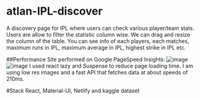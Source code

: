 # atlan-IPL-discover
A discovery page for IPL where users can check various player/team stats. Users are allow to filter the statistic column wise. We can drag and resize the column of the table.
You can see info of each players, each matches, maximum runs in IPL, maximum average in IPL, highest strike in IPL etc.
 
##Performance
Site performed on Google PageSpeed Insights:
![image](https://ibb.co/yRjd7nH)
![image](https://ibb.co/MfBG3Tp)
I used react lazy and Suspense to reduce page loading time.
I am using low res images and a fast API that fetches data at about speeds of 210ms.

#Stack
  React, Material-UI, Netlify and kaggle dataset
